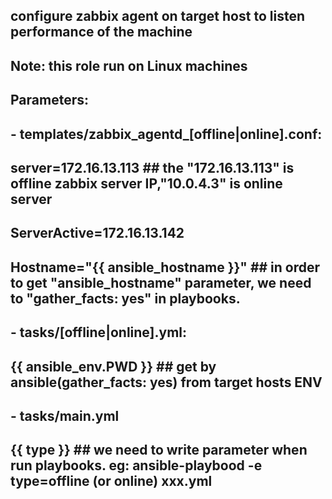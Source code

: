 ## configure zabbix agent on target host to listen performance of the machine
## Note: this role run on Linux machines

## Parameters:
## - templates/zabbix_agentd_[offline|online].conf:
##   	server=172.16.13.113				## the "172.16.13.113" is offline zabbix server IP,"10.0.4.3" is online server
##	ServerActive=172.16.13.142
## 	Hostname="{{ ansible_hostname }}" 		## in order to get "ansible_hostname" parameter, we need to "gather_facts: yes" in playbooks.
## - tasks/[offline|online].yml:
##       {{ ansible_env.PWD }}				## get by ansible(gather_facts: yes) from target hosts ENV 
## - tasks/main.yml
##       {{ type }}                                     ## we need to write parameter when run playbooks. eg: ansible-playbood -e type=offline (or online) xxx.yml
